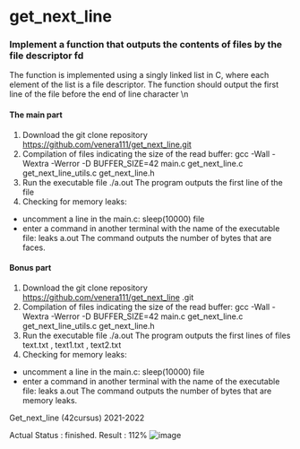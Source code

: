 # get_next_line

### Implement a function that outputs the contents of files by the file descriptor fd
The function is implemented using a singly linked list in C, where each element of the list is a file descriptor.
The function should output the first line of the file before the end of line character \n

#### The main part
1. Download the git clone repository https://github.com/venera111/get_next_line.git
2. Compilation of files indicating the size of the read buffer:
gcc -Wall -Wextra -Werror -D BUFFER_SIZE=42 main.c get_next_line.c get_next_line_utils.c get_next_line.h
3. Run the executable file ./a.out
The program outputs the first line of the file
4. Checking for memory leaks:
- uncomment a line in the main.c: sleep(10000) file
- enter a command in another terminal with the name of the executable file: leaks a.out
The command outputs the number of bytes that are faces.

#### Bonus part
1. Download the git clone repository https://github.com/venera111/get_next_line .git
2. Compilation of files indicating the size of the read buffer:
gcc -Wall -Wextra -Werror -D BUFFER_SIZE=42 main.c get_next_line.c get_next_line_utils.c get_next_line.h
3. Run the executable file ./a.out
The program outputs the first lines of files text.txt , text1.txt , text2.txt
4. Checking for memory leaks:
- uncomment a line in the main.c: sleep(10000) file
- enter a command in another terminal with the name of the executable file: leaks a.out
The command outputs the number of bytes that are memory leaks.


Get_next_line (42cursus) 2021-2022

Actual Status : finished.
Result : 112%
![image](https://user-images.githubusercontent.com/78787523/141266339-170df559-de65-4e68-9659-7fa584579449.png)
